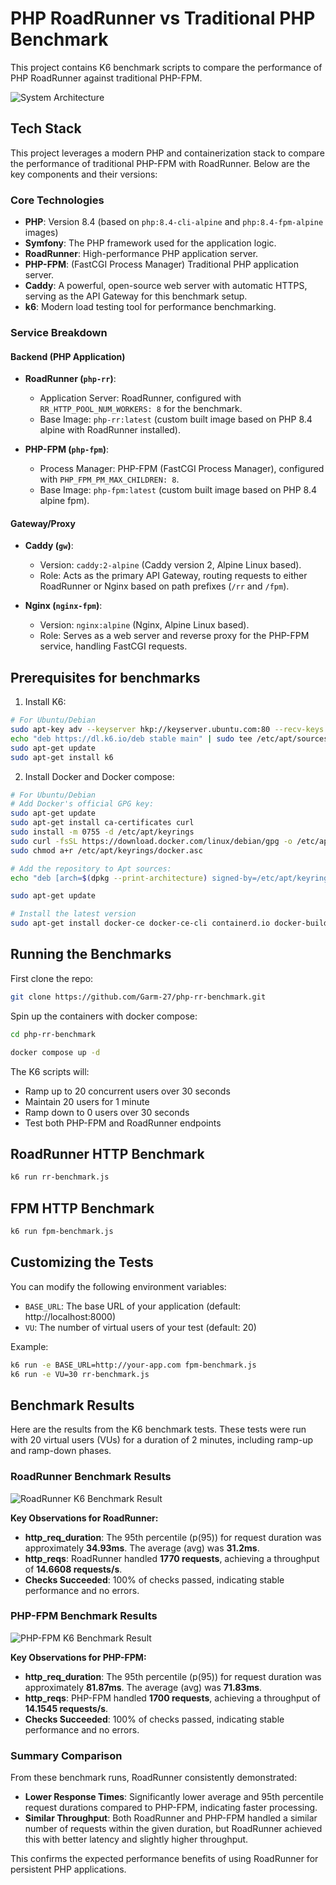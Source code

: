 # PHP RoadRunner vs Traditional PHP Benchmark

This project contains K6 benchmark scripts to compare the performance of PHP RoadRunner against traditional PHP-FPM.

![System Architecture](docs/system_architecture.png)

## Tech Stack

This project leverages a modern PHP and containerization stack to compare the performance of traditional PHP-FPM with RoadRunner. Below are the key components and their versions:

### Core Technologies

- **PHP**: Version 8.4 (based on `php:8.4-cli-alpine` and `php:8.4-fpm-alpine` images)
- **Symfony**: The PHP framework used for the application logic.
- **RoadRunner**: High-performance PHP application server.
- **PHP-FPM**: (FastCGI Process Manager) Traditional PHP application server.
- **Caddy**: A powerful, open-source web server with automatic HTTPS, serving as the API Gateway for this benchmark setup.
- **k6**: Modern load testing tool for performance benchmarking.

### Service Breakdown

#### Backend (PHP Application)

- **RoadRunner (`php-rr`)**:
  - Application Server: RoadRunner, configured with `RR_HTTP_POOL_NUM_WORKERS: 8` for the benchmark.
  - Base Image: `php-rr:latest` (custom built image based on PHP 8.4 alpine with RoadRunner installed).

- **PHP-FPM (`php-fpm`)**:
  - Process Manager: PHP-FPM (FastCGI Process Manager), configured with `PHP_FPM_PM_MAX_CHILDREN: 8`.
  - Base Image: `php-fpm:latest` (custom built image based on PHP 8.4 alpine fpm).

#### Gateway/Proxy

- **Caddy (`gw`)**:
  - Version: `caddy:2-alpine` (Caddy version 2, Alpine Linux based).
  - Role: Acts as the primary API Gateway, routing requests to either RoadRunner or Nginx based on path prefixes (`/rr` and `/fpm`).

- **Nginx (`nginx-fpm`)**:
  - Version: `nginx:alpine` (Nginx, Alpine Linux based).
  - Role: Serves as a web server and reverse proxy for the PHP-FPM service, handling FastCGI requests.

## Prerequisites for benchmarks

1. Install K6:
```bash
# For Ubuntu/Debian
sudo apt-key adv --keyserver hkp://keyserver.ubuntu.com:80 --recv-keys C5AD17C747E3415A3642D57D77C6C491D6AC1D69
echo "deb https://dl.k6.io/deb stable main" | sudo tee /etc/apt/sources.list.d/k6.list
sudo apt-get update
sudo apt-get install k6
```

2. Install Docker and Docker compose:
```bash
# For Ubuntu/Debian
# Add Docker's official GPG key:
sudo apt-get update
sudo apt-get install ca-certificates curl
sudo install -m 0755 -d /etc/apt/keyrings
sudo curl -fsSL https://download.docker.com/linux/debian/gpg -o /etc/apt/keyrings/docker.asc
sudo chmod a+r /etc/apt/keyrings/docker.asc

# Add the repository to Apt sources:
echo "deb [arch=$(dpkg --print-architecture) signed-by=/etc/apt/keyrings/docker.asc] https://download.docker.com/linux/debian $(. /etc/os-release && echo "$VERSION_CODENAME") stable"|sudo tee /etc/apt/sources.list.d/docker.list > /dev/null

sudo apt-get update

# Install the latest version
sudo apt-get install docker-ce docker-ce-cli containerd.io docker-buildx-plugin docker-compose-plugin
```

## Running the Benchmarks

First clone the repo:
```bash
git clone https://github.com/Garm-27/php-rr-benchmark.git
```

Spin up the containers with docker compose:
```bash
cd php-rr-benchmark

docker compose up -d
```

The K6 scripts will:
- Ramp up to 20 concurrent users over 30 seconds
- Maintain 20 users for 1 minute
- Ramp down to 0 users over 30 seconds
- Test both PHP-FPM and RoadRunner endpoints

## RoadRunner HTTP Benchmark

```bash
k6 run rr-benchmark.js
```

## FPM HTTP Benchmark

```bash
k6 run fpm-benchmark.js
```

## Customizing the Tests

You can modify the following environment variables:
- `BASE_URL`: The base URL of your application (default: http://localhost:8000)
- `VU`: The number of virtual users of your test (default: 20)

Example:
```bash
k6 run -e BASE_URL=http://your-app.com fpm-benchmark.js
k6 run -e VU=30 rr-benchmark.js
``` 

## Benchmark Results

Here are the results from the K6 benchmark tests. These tests were run with 20 virtual users (VUs) for a duration of 2 minutes, including ramp-up and ramp-down phases.

### RoadRunner Benchmark Results

![RoadRunner K6 Benchmark Result](docs/roadrunner_k6_result.png)

**Key Observations for RoadRunner:**
- **http_req_duration**: The 95th percentile (p(95)) for request duration was approximately **34.93ms**. The average (avg) was **31.2ms**.
- **http_reqs**: RoadRunner handled **1770 requests**, achieving a throughput of **14.6608 requests/s**.
- **Checks Succeeded**: 100% of checks passed, indicating stable performance and no errors.

### PHP-FPM Benchmark Results

![PHP-FPM K6 Benchmark Result](docs/fpm_k6_result.png)

**Key Observations for PHP-FPM:**
- **http_req_duration**: The 95th percentile (p(95)) for request duration was approximately **81.87ms**. The average (avg) was **71.83ms**.
- **http_reqs**: PHP-FPM handled **1700 requests**, achieving a throughput of **14.1545 requests/s**.
- **Checks Succeeded**: 100% of checks passed, indicating stable performance and no errors.

### Summary Comparison

From these benchmark runs, RoadRunner consistently demonstrated:
- **Lower Response Times**: Significantly lower average and 95th percentile request durations compared to PHP-FPM, indicating faster processing.
- **Similar Throughput**: Both RoadRunner and PHP-FPM handled a similar number of requests within the given duration, but RoadRunner achieved this with better latency and slightly higher throughput.

This confirms the expected performance benefits of using RoadRunner for persistent PHP applications.